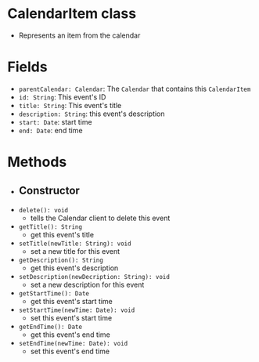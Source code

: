 # CalendarItem class
- Represents an item from the calendar

# Fields
- `parentCalendar: Calendar`: The `Calendar` that contains this `CalendarItem`
- `id: String`: This event's ID
- `title: String`: This event's title
- `description: String`: this event's description
- `start: Date`: start time
- `end: Date`: end time

# Methods
- Constructor
	- 
- `delete(): void`
	- tells the Calendar client to delete this event
- `getTitle(): String`
	- get this event's title
- `setTitle(newTitle: String): void`
	- set a new title for this event
- `getDescription(): String`
	- get this event's description
- `setDescription(newDecription: String): void`
	- set a new description for this event
- `getStartTime(): Date`
	- get this event's start time
- `setStartTime(newTime: Date): void`
	- set this event's start time
- `getEndTime(): Date`
	- get this event's end time
- `setEndTime(newTime: Date): void`
	- set this event's end time